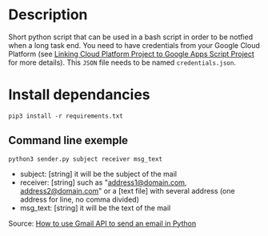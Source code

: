 # Description
Short python script that can be used in a bash script in order to be notfied when a long task end. You need to have credentials from your Google Cloud Platform (see [Linking Cloud Platform Project to Google Apps Script Project](https://gist.github.com/tanaikech/e945c10917fac34a9d5d58cad768832c#2-create-new-cloud-platform-project) for more details). This `JSON` file needs to be named `credentials.json`.<br/>

# Install dependancies 
```
pip3 install -r requirements.txt
```

## Command line exemple

```
python3 sender.py subject receiver msg_text
```

* subject: [string] it will be the subject of the mail
* receiver: [string] such as "address1@domain.com, address2@domain.com" or a [text file] with several address (one address for line, no comma divided)
* msg_text: [string] it will be the text of the mail



Source: [How to use Gmail API to send an email in Python](https://learndataanalysis.org/how-to-use-gmail-api-to-send-an-email-in-python/)
